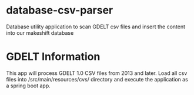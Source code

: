 # database-csv-parser
Database utility application to scan GDELT csv files and insert the content into our makeshift database

# GDELT Information

This app will process GDELT 1.0 CSV files from 2013 and later.  Load all csv files into /src/main/resources/cvs/ directory and execute the application as a spring boot app.
